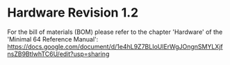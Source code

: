 # Hardware Revision 1.2

For the bill of materials (BOM) please refer to the chapter 'Hardware' of the 'Minimal 64 Reference Manual': https://docs.google.com/document/d/1e4hL9Z7BLIoUlErWgJOngnSMYLXjfnsZB9BtlwhTC6U/edit?usp=sharing
